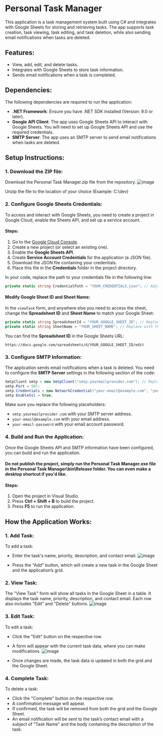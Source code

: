 
# Personal Task Manager

This application is a task management system built using C# and integrates with Google Sheets for storing and retrieving tasks. The app supports task creation, task viewing, task editing, and task deletion, while also sending email notifications when tasks are deleted.

## Features:
- View, add, edit, and delete tasks.
- Integrates with Google Sheets to store task information.
- Sends email notifications when a task is completed.

## Dependencies:

The following dependencies are required to run the application:

- **.NET Framework**: Ensure you have .NET SDK installed (Version: 9.0 or later).
- **Google API Client**: The app uses Google Sheets API to interact with Google Sheets. You will need to set up Google Sheets API and use the required credentials.
- **SMTP Server**: The app uses an SMTP server to send email notifications when tasks are deleted.

## Setup Instructions:

### 1. Download the ZIP file:

Download the Personal Task Manager.zip file from the repository.
![image](https://github.com/user-attachments/assets/b251a0a9-d704-4ad4-a04c-4c70bd2eceab)

Unzip the file to the location of your choice (Example: C:\dev)

### 2. Configure Google Sheets Credentials:

To access and interact with Google Sheets, you need to create a project in Google Cloud, enable the Sheets API, and set up a service account.

#### Steps:
1. Go to the [Google Cloud Console](https://console.cloud.google.com/).
2. Create a new project (or select an existing one).
3. Enable the **Google Sheets API**.
4. Create **Service Account Credentials** for the application (a JSON file).
5. Download the JSON file containing your credentials.
6. Place this file in the **Credentials** folder in the project directory.

In your code, replace the path to your credentials file in the following line:

```csharp
private static string CredentialPath = "YOUR_CREDENTIALS.json"; // Adjust the path
```

#### Modify Google Sheet ID and Sheet Name:

In the `viewTask` form, and anywhere else you need to access the sheet, change the **Spreadsheet ID** and **Sheet Name** to match your Google Sheet:

```csharp
private static string SpreadsheetId = "YOUR_GOOGLE_SHEET_ID"; // Replace with your Google Sheet ID
private static string SheetName = "YOUR_SHEET_NAME"; // Replace with the actual sheet name
```

You can find the **Spreadsheet ID** in the Google Sheets URL: 
```
https://docs.google.com/spreadsheets/d/YOUR_GOOGLE_SHEET_ID/edit
```

### 3. Configure SMTP Information:

The application sends email notifications when a task is deleted. You need to configure the **SMTP Server** settings in the following section of the code:

```csharp
SmtpClient smtp = new SmtpClient("smtp.yourmailprovider.com"); // Replace with your SMTP provider
smtp.Port = 587;
smtp.Credentials = new NetworkCredential("your-email@example.com", "your-email-password");
smtp.EnableSsl = true;
```

Make sure you replace the following placeholders:
- `smtp.yourmailprovider.com` with your SMTP server address.
- `your-email@example.com` with your email address.
- `your-email-password` with your email account password.

### 4. Build and Run the Application:

Once the Google Sheets API and SMTP information have been configured, you can build and run the application.

#### Do not publish the project, simply run the Personal Task Manager.exe file in the Personal Task Manager\bin\Release folder. You can even make a desktop shortcut if you'd like.

#### Steps:
1. Open the project in Visual Studio.
2. Press **Ctrl + Shift + B** to build the project.
3. Press **F5** to run the application.

## How the Application Works:

### 1. Add Task:

To add a task:
- Enter the task's name, priority, description, and contact email.
![image](https://github.com/user-attachments/assets/9053d74e-499c-418a-9f2c-3fa6a7986373)

- Press the "Add" button, which will create a new task in the Google Sheet and the application’s grid.

### 2. View Task:

The "View Task" form will show all tasks in the Google Sheet in a table. It displays the task name, priority, description, and contact email. Each row also includes "Edit" and "Delete" buttons.
![image](https://github.com/user-attachments/assets/0e6f2ec2-9be5-4398-8b9b-2c28ad7b1fbd)


### 3. Edit Task:

To edit a task:
- Click the "Edit" button on the respective row.
- A form will appear with the current task data, where you can make modifications.
![image](https://github.com/user-attachments/assets/09204811-0ca2-454d-8556-1fa547723bc7)

- Once changes are made, the task data is updated in both the grid and the Google Sheet.

### 4. Complete Task:

To delete a task:
- Click the "Complete" button on the respective row.
- A confirmation message will appear.
- If confirmed, the task will be removed from both the grid and the Google Sheet.
- An email notification will be sent to the task’s contact email with a subject of "Task Name" and the body containing the description of the task.
